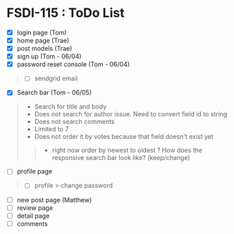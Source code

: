 # FSDI-115 : ToDo List

- [x] login page (Tom)
- [X] home page (Trae)
- [X] post models (Trae)
- [x] sign up (Tom - 06/04)
- [x] password reset console (Tom - 06/04)
> - [ ] sendgrid email 
- [x] Search bar (Tom - 06/05)
> - Search for title and body
> - Does not search for author issue. Need to convert field id to string
> - Does not search comments
> - Limited to 7
> - Does not order it by votes because that field doesn't exist yet
>> - right now order by newest to oldest
? How does the responsive search bar look like? (keep/change)
- [ ] profile page
> - [ ] profile > change password
- [ ] new post page (Matthew)
- [ ] review page
- [ ] detail page
- [ ] comments
